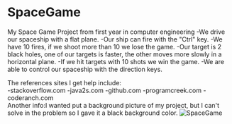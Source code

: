 # SpaceGame
My Space Game Project from first year in computer engineering 
-We drive our spaceship with a flat plane. -Our ship can fire with the "Ctrl" key. 
-We have 10 fires, if we shoot more than 10 we lose the game. -Our target is 2 black holes, one of our targets is faster, the other moves more slowly in a horizontal plane. 
-If we hit targets with 10 shots we win the game. -We are able to control our spaceship with the direction keys.  

The references sites I get help include:  
-stackoverflow.com 
-java2s.com -github.com 
-programcreek.com -coderanch.com  
Another info:I wanted put a background picture of my project, but I can't solve in the problem so I gave it a black background color.
![SpaceGame](https://user-images.githubusercontent.com/46208188/176055142-fc5b5f12-54d7-497b-8211-6d431fc3d09c.gif)
